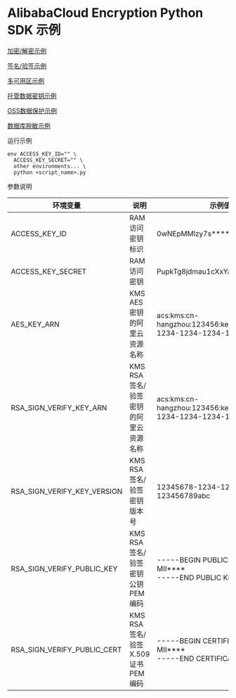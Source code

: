# AlibabaCloud Encryption Python SDK 示例

[加密/解密示例](src/basic_encryption.py)

[签名/验签示例](src/sign_verify/sign_verify_sample.py)

[多可用区示例](src/multi/multi_cmk_sample.py)

[托管数据密钥示例](src/provider/provider_sample.py)

[OSS数据保护示例](src/oss/oss_encryption_sample.py)

[数据库脱敏示例](src/rds/rds_sample.py)

运行示例

```shell
env ACCESS_KEY_ID="" \
  ACCESS_KEY_SECRET="" \
  other environments... \
  python <script_name>.py
```

参数说明

|环境变量|说明|示例值|
|---|---|---|
|ACCESS_KEY_ID|RAM访问密钥标识|0wNEpMMlzy7s****|
|ACCESS_KEY_SECRET|RAM访问密钥|PupkTg8jdmau1cXxYacgE736PJ****|
|AES_KEY_ARN|KMS AES密钥的阿里云资源名称|acs:kms:cn-hangzhou:123456:key/12345678-1234-1234-1234-123456789abc|
|RSA_SIGN_VERIFY_KEY_ARN|KMS RSA签名/验签密钥的阿里云资源名称|acs:kms:cn-hangzhou:123456:key/12345678-1234-1234-1234-123456789abc|
|RSA_SIGN_VERIFY_KEY_VERSION|KMS RSA签名/验签密钥版本号|12345678-1234-1234-1234-123456789abc|
|RSA_SIGN_VERIFY_PUBLIC_KEY|KMS RSA签名/验签密钥公钥PEM编码|-----BEGIN PUBLIC KEY-----<br/>MII****<br/>-----END PUBLIC KEY-----|
|RSA_SIGN_VERIFY_PUBLIC_CERT|KMS RSA签名/验签X.509证书PEM编码|-----BEGIN CERTIFICATE-----<br/>MII****<br/>-----END CERTIFICATE-----|
